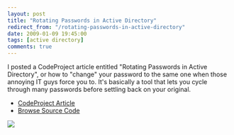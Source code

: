 ```yaml
---
layout: post
title: "Rotating Passwords in Active Directory"
redirect_from: "/rotating-passwords-in-active-directory"
date: 2009-01-09 19:45:00
tags: [active directory]
comments: true
---
```

I posted a CodeProject article entitled "Rotating Passwords in Active Directory", or how to "change" your password to the same one when those annoying IT guys force you to. It's basically a tool that lets you cycle through many passwords before settling back on your original.

- [CodeProject Article](http://www.codeproject.com/KB/system/rotatepassword.aspx)
- [Browse Source Code](https://github.com/dblock/codeproject/tree/master/RotatePassword)

![](http://www.codeproject.com/KB/system/rotatepassword/RotatePassword.jpg)


